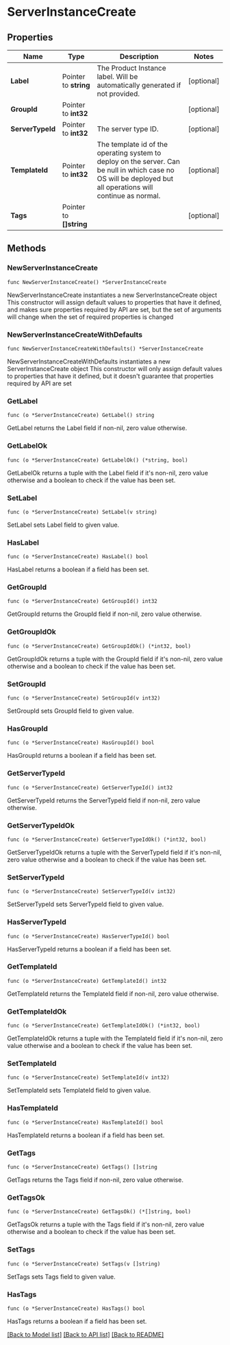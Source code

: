 # ServerInstanceCreate

## Properties

Name | Type | Description | Notes
------------ | ------------- | ------------- | -------------
**Label** | Pointer to **string** | The Product Instance label. Will be automatically generated if not provided. | [optional] 
**GroupId** | Pointer to **int32** |  | [optional] 
**ServerTypeId** | Pointer to **int32** | The server type ID. | [optional] 
**TemplateId** | Pointer to **int32** | The template id of the operating system to deploy on the server. Can be null in which case no OS will be deployed but all operations will continue as normal.  | [optional] 
**Tags** | Pointer to **[]string** |  | [optional] 

## Methods

### NewServerInstanceCreate

`func NewServerInstanceCreate() *ServerInstanceCreate`

NewServerInstanceCreate instantiates a new ServerInstanceCreate object
This constructor will assign default values to properties that have it defined,
and makes sure properties required by API are set, but the set of arguments
will change when the set of required properties is changed

### NewServerInstanceCreateWithDefaults

`func NewServerInstanceCreateWithDefaults() *ServerInstanceCreate`

NewServerInstanceCreateWithDefaults instantiates a new ServerInstanceCreate object
This constructor will only assign default values to properties that have it defined,
but it doesn't guarantee that properties required by API are set

### GetLabel

`func (o *ServerInstanceCreate) GetLabel() string`

GetLabel returns the Label field if non-nil, zero value otherwise.

### GetLabelOk

`func (o *ServerInstanceCreate) GetLabelOk() (*string, bool)`

GetLabelOk returns a tuple with the Label field if it's non-nil, zero value otherwise
and a boolean to check if the value has been set.

### SetLabel

`func (o *ServerInstanceCreate) SetLabel(v string)`

SetLabel sets Label field to given value.

### HasLabel

`func (o *ServerInstanceCreate) HasLabel() bool`

HasLabel returns a boolean if a field has been set.

### GetGroupId

`func (o *ServerInstanceCreate) GetGroupId() int32`

GetGroupId returns the GroupId field if non-nil, zero value otherwise.

### GetGroupIdOk

`func (o *ServerInstanceCreate) GetGroupIdOk() (*int32, bool)`

GetGroupIdOk returns a tuple with the GroupId field if it's non-nil, zero value otherwise
and a boolean to check if the value has been set.

### SetGroupId

`func (o *ServerInstanceCreate) SetGroupId(v int32)`

SetGroupId sets GroupId field to given value.

### HasGroupId

`func (o *ServerInstanceCreate) HasGroupId() bool`

HasGroupId returns a boolean if a field has been set.

### GetServerTypeId

`func (o *ServerInstanceCreate) GetServerTypeId() int32`

GetServerTypeId returns the ServerTypeId field if non-nil, zero value otherwise.

### GetServerTypeIdOk

`func (o *ServerInstanceCreate) GetServerTypeIdOk() (*int32, bool)`

GetServerTypeIdOk returns a tuple with the ServerTypeId field if it's non-nil, zero value otherwise
and a boolean to check if the value has been set.

### SetServerTypeId

`func (o *ServerInstanceCreate) SetServerTypeId(v int32)`

SetServerTypeId sets ServerTypeId field to given value.

### HasServerTypeId

`func (o *ServerInstanceCreate) HasServerTypeId() bool`

HasServerTypeId returns a boolean if a field has been set.

### GetTemplateId

`func (o *ServerInstanceCreate) GetTemplateId() int32`

GetTemplateId returns the TemplateId field if non-nil, zero value otherwise.

### GetTemplateIdOk

`func (o *ServerInstanceCreate) GetTemplateIdOk() (*int32, bool)`

GetTemplateIdOk returns a tuple with the TemplateId field if it's non-nil, zero value otherwise
and a boolean to check if the value has been set.

### SetTemplateId

`func (o *ServerInstanceCreate) SetTemplateId(v int32)`

SetTemplateId sets TemplateId field to given value.

### HasTemplateId

`func (o *ServerInstanceCreate) HasTemplateId() bool`

HasTemplateId returns a boolean if a field has been set.

### GetTags

`func (o *ServerInstanceCreate) GetTags() []string`

GetTags returns the Tags field if non-nil, zero value otherwise.

### GetTagsOk

`func (o *ServerInstanceCreate) GetTagsOk() (*[]string, bool)`

GetTagsOk returns a tuple with the Tags field if it's non-nil, zero value otherwise
and a boolean to check if the value has been set.

### SetTags

`func (o *ServerInstanceCreate) SetTags(v []string)`

SetTags sets Tags field to given value.

### HasTags

`func (o *ServerInstanceCreate) HasTags() bool`

HasTags returns a boolean if a field has been set.


[[Back to Model list]](../README.md#documentation-for-models) [[Back to API list]](../README.md#documentation-for-api-endpoints) [[Back to README]](../README.md)


